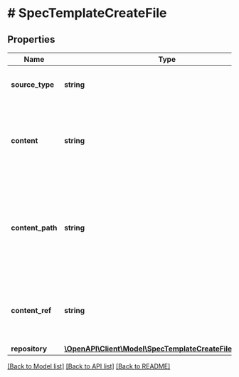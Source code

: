 # # SpecTemplateCreateFile

## Properties

Name | Type | Description | Notes
------------ | ------------- | ------------- | -------------
**source_type** | **string** | File Source i.e. local, repository, url. | [default to 'local']
**content** | **string** | File content, the template text. Only required when sourceType is &#x60;local&#x60;. | [optional]
**content_path** | **string** | Content Path, the repo file location or url. Required when sourceType is repository or url. | [optional]
**content_ref** | **string** | Content Ref, the branch/tag. Only used when sourceType is repo. | [optional]
**repository** | [**\OpenAPI\Client\Model\SpecTemplateCreateFileRepository**](SpecTemplateCreateFileRepository.md) |  | [optional]

[[Back to Model list]](../../README.md#models) [[Back to API list]](../../README.md#endpoints) [[Back to README]](../../README.md)
